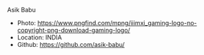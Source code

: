Asik Babu 
- Photo: https://www.pngfind.com/mpng/iiimxi_gaming-logo-no-copyright-png-download-gaming-logo/
- Location: INDIA
- Github: https://github.com/asik-babu/
